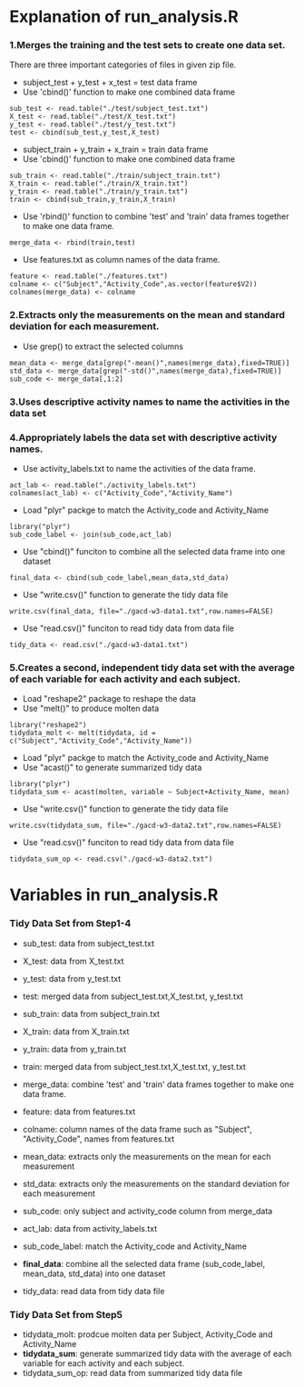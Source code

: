 Explanation of run_analysis.R
============================
### 1.Merges the training and the test sets to create one data set.
There are three important categories of files in given zip file.
* subject_test  +   y_test    +     x_test    =   test data frame
* Use 'cbind()' function to make one combined data frame
```
sub_test <- read.table("./test/subject_test.txt")
X_test <- read.table("./test/X_test.txt")
y_test <- read.table("./test/y_test.txt")
test <- cbind(sub_test,y_test,X_test)
```

* subject_train +   y_train   +     x_train   =   train data frame
* Use 'cbind()' function to make one combined data frame
```
sub_train <- read.table("./train/subject_train.txt")
X_train <- read.table("./train/X_train.txt")
y_train <- read.table("./train/y_train.txt")
train <- cbind(sub_train,y_train,X_train)
```

* Use 'rbind()' function to combine 'test' and 'train' data frames together to make one data frame.
```
merge_data <- rbind(train,test)
```

* Use features.txt as column names of the data frame.
```
feature <- read.table("./features.txt")
colname <- c("Subject","Activity_Code",as.vector(feature$V2))
colnames(merge_data) <- colname
```

### 2.Extracts only the measurements on the mean and standard deviation for each measurement. 
* Use grep() to extract the selected columns
```
mean_data <- merge_data[grep("-mean()",names(merge_data),fixed=TRUE)]
std_data <- merge_data[grep("-std()",names(merge_data),fixed=TRUE)]
sub_code <- merge_data[,1:2]
```

### 3.Uses descriptive activity names to name the activities in the data set
### 4.Appropriately labels the data set with descriptive activity names.
* Use activity_labels.txt to name the activities of the data frame.
```
act_lab <- read.table("./activity_labels.txt")
colnames(act_lab) <- c("Activity_Code","Activity_Name")
```

* Load "plyr" packge to match the Activity_code and Activity_Name
```
library("plyr")
sub_code_label <- join(sub_code,act_lab)
```

* Use "cbind()" funciton to combine all the selected data frame into one dataset
```
final_data <- cbind(sub_code_label,mean_data,std_data)
```

* Use "write.csv()" function to generate the tidy data file
```
write.csv(final_data, file="./gacd-w3-data1.txt",row.names=FALSE)
```

* Use "read.csv()" funciton to read tidy data from data file
```
tidy_data <- read.csv("./gacd-w3-data1.txt")
```

### 5.Creates a second, independent tidy data set with the average of each variable for each activity and each subject. 
* Load "reshape2" package to reshape the data
* Use "melt()" to produce molten data
```
library("reshape2")
tidydata_molt <- melt(tidydata, id = c("Subject","Activity_Code","Activity_Name"))
```

* Load "plyr" packge to match the Activity_code and Activity_Name
* Use "acast()" to generate summarized tidy data
```
library("plyr")
tidydata_sum <- acast(molten, variable ~ Subject+Activity_Name, mean)
```

* Use "write.csv()" function to generate the tidy data file
```
write.csv(tidydata_sum, file="./gacd-w3-data2.txt",row.names=FALSE)
```
* Use "read.csv()" funciton to read tidy data from data file
```
tidydata_sum_op <- read.csv("./gacd-w3-data2.txt")
```

Variables in run_analysis.R
============================
### Tidy Data Set from Step1-4 
* sub_test: data from subject_test.txt 
* X_test: data from X_test.txt
* y_test: data from y_test.txt 
* test: merged data from subject_test.txt,X_test.txt, y_test.txt
* sub_train: data from subject_train.txt
* X_train: data from X_train.txt 
* y_train: data from y_train.txt 
* train: merged data from subject_test.txt,X_test.txt, y_test.txt
* merge_data: combine 'test' and 'train' data frames together to make one data frame.

* feature: data from features.txt
* colname: column names of the data frame such as "Subject", "Activity_Code", names from features.txt

* mean_data: extracts only the measurements on the mean for each measurement
* std_data: extracts only the measurements on the standard deviation for each measurement
* sub_code: only subject and activity_code column from merge_data

* act_lab: data from activity_labels.txt
* sub_code_label: match the Activity_code and Activity_Name
* **final_data**: combine all the selected data frame (sub_code_label, mean_data, std_data) into one dataset

* tidy_data: read data from tidy data file

### Tidy Data Set from Step5 
* tidydata_molt: prodcue molten data per Subject, Activity_Code and Activity_Name
* **tidydata_sum**: generate summarized tidy data with the average of each variable for each activity and each subject. 
* tidydata_sum_op: read data from summarized tidy data file 



